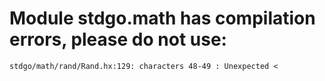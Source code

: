 # Module stdgo.math has compilation errors, please do not use:
```
stdgo/math/rand/Rand.hx:129: characters 48-49 : Unexpected <

```

